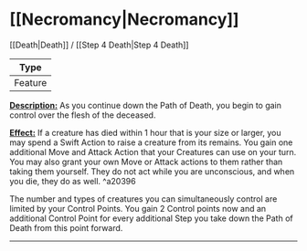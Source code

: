 # [[Necromancy|Necromancy]]
[[Death|Death]] / [[Step 4 Death|Step 4 Death]]

| Type | 
| --- |
| Feature | 
<u>**Description:**</u> As you continue down the Path of Death, you begin to gain control over the flesh of the deceased.

<u>**Effect:**</u> If a creature has died within 1 hour that is your size or larger, you may spend a Swift Action to raise a creature from its remains. You gain one additional Move and Attack Action that your Creatures can use on your turn. You may also grant your own Move or Attack actions to them rather than taking them yourself. They do not act while you are unconscious, and when you die, they do as well. ^a20396

The number and types of creatures you can simultaneously control are limited by your Control Points. You gain 2 Control points now and an additional Control Point for every additional Step you take down the Path of Death from this point forward.


---